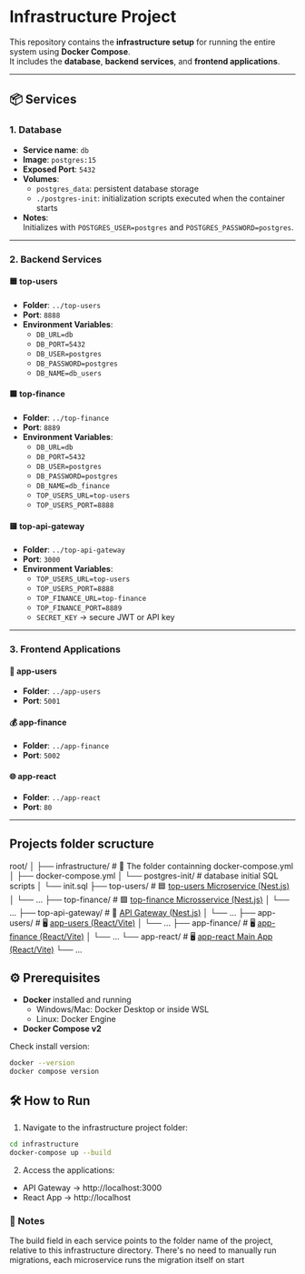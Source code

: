 # Infrastructure Project

This repository contains the **infrastructure setup** for running the entire system using **Docker Compose**.  
It includes the **database**, **backend services**, and **frontend applications**.

---

## 📦 Services

### 1. Database
- **Service name**: `db`
- **Image**: `postgres:15`
- **Exposed Port**: `5432`
- **Volumes**:
  - `postgres_data`: persistent database storage
  - `./postgres-init`: initialization scripts executed when the container starts
- **Notes**:  
  Initializes with `POSTGRES_USER=postgres` and `POSTGRES_PASSWORD=postgres`.

---

### 2. Backend Services

#### 🟦 top-users
- **Folder**: `../top-users`  
- **Port**: `8888`  
- **Environment Variables**:
  - `DB_URL=db`
  - `DB_PORT=5432`
  - `DB_USER=postgres`
  - `DB_PASSWORD=postgres`
  - `DB_NAME=db_users`

#### 🟩 top-finance
- **Folder**: `../top-finance`  
- **Port**: `8889`  
- **Environment Variables**:
  - `DB_URL=db`
  - `DB_PORT=5432`
  - `DB_USER=postgres`
  - `DB_PASSWORD=postgres`
  - `DB_NAME=db_finance`
  - `TOP_USERS_URL=top-users`
  - `TOP_USERS_PORT=8888`

#### 🟨 top-api-gateway
- **Folder**: `../top-api-gateway`  
- **Port**: `3000`  
- **Environment Variables**:
  - `TOP_USERS_URL=top-users`
  - `TOP_USERS_PORT=8888`
  - `TOP_FINANCE_URL=top-finance`
  - `TOP_FINANCE_PORT=8889`
  - `SECRET_KEY` → secure JWT or API key

---

### 3. Frontend Applications

#### 👤 app-users
- **Folder**: `../app-users`  
- **Port**: `5001`

#### 💰 app-finance
- **Folder**: `../app-finance`  
- **Port**: `5002`

#### 🌐 app-react
- **Folder**: `../app-react`  
- **Port**: `80`

---

## Projects folder scructure
root/
│
├── infrastructure/           # 📌 The folder containning docker-compose.yml
│   ├── docker-compose.yml
│   └── postgres-init/        # database initial SQL scripts
│       └── init.sql
├── top-users/                # 🟦 [top-users Microservice (Nest.js)](https://github.com/darlisonosorio/top-users)
│   └── ...
├── top-finance/              # 🟩 [top-finance Microsservice (Nest.js)](https://github.com/darlisonosorio/top-finance)
│   └── ...
├── top-api-gateway/          # 🚪 [API Gateway (Nest.js)](https://github.com/darlisonosorio/top-api-gateway)
│   └── ...
├── app-users/                # 🖥️ [app-users (React/Vite)](https://github.com/darlisonosorio/app-users)
│   └── ...
├── app-finance/              # 🖥️ [app-finance (React/Vite)](https://github.com/darlisonosorio/app-finance)
│   └── ...
└── app-react/                # 🖥️ [app-react Main App (React/Vite)](https://github.com/darlisonosorio/app-react)
    └── ...

## ⚙️ Prerequisites

- **Docker** installed and running
  - Windows/Mac: Docker Desktop or inside WSL
  - Linux: Docker Engine
- **Docker Compose v2**

Check install version:
```bash
docker --version
docker compose version 
```

## 🛠 How to Run

1. Navigate to the infrastructure project folder:
```bash
cd infrastructure
docker-compose up --build
```

2. Access the applications:
  - API Gateway → http://localhost:3000
  - React App → http://localhost


### 🔑 Notes
The build field in each service points to the folder name of the project, relative to this infrastructure directory.
There's no need to manually run migrations, each microservice runs the migration itself on start